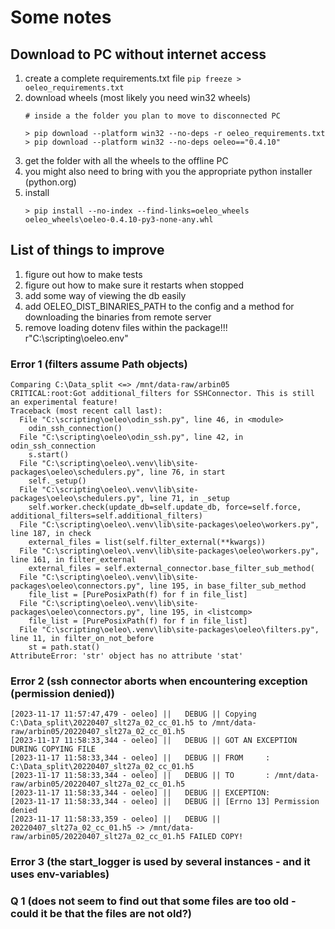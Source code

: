 # Some notes

## Download to PC without internet access

1. create a complete requirements.txt file
    ```pip freeze > oeleo_requirements.txt```
2. download wheels (most likely you need win32 wheels)
   ```
   # inside a the folder you plan to move to disconnected PC
   
   > pip download --platform win32 --no-deps -r oeleo_requirements.txt 
   > pip download --platform win32 --no-deps oeleo=="0.4.10"
   ```
3. get the folder with all the wheels to the offline PC
4. you might also need to bring with you the appropriate python installer (python.org)
5. install
   ```
   > pip install --no-index --find-links=oeleo_wheels oeleo_wheels\oeleo-0.4.10-py3-none-any.whl
   ```
   
## List of things to improve

1. figure out how to make tests
2. figure out how to make sure it restarts when stopped
3. add some way of viewing the db easily
4. add OELEO_DIST_BINARIES_PATH to the config and a method for downloading the binaries from remote server
5. remove loading dotenv files within the package!!!
   r"C:\scripting\oeleo\.env"

### Error 1 (filters assume Path objects)

```text
Comparing C:\Data_split <=> /mnt/data-raw/arbin05
CRITICAL:root:Got additional_filters for SSHConnector. This is still an experimental feature!
Traceback (most recent call last):
  File "C:\scripting\oeleo\odin_ssh.py", line 46, in <module>
    odin_ssh_connection()
  File "C:\scripting\oeleo\odin_ssh.py", line 42, in odin_ssh_connection
    s.start()
  File "C:\scripting\oeleo\.venv\lib\site-packages\oeleo\schedulers.py", line 76, in start
    self._setup()
  File "C:\scripting\oeleo\.venv\lib\site-packages\oeleo\schedulers.py", line 71, in _setup
    self.worker.check(update_db=self.update_db, force=self.force, additional_filters=self.additional_filters)
  File "C:\scripting\oeleo\.venv\lib\site-packages\oeleo\workers.py", line 187, in check
    external_files = list(self.filter_external(**kwargs))
  File "C:\scripting\oeleo\.venv\lib\site-packages\oeleo\workers.py", line 161, in filter_external
    external_files = self.external_connector.base_filter_sub_method(
  File "C:\scripting\oeleo\.venv\lib\site-packages\oeleo\connectors.py", line 195, in base_filter_sub_method
    file_list = [PurePosixPath(f) for f in file_list]
  File "C:\scripting\oeleo\.venv\lib\site-packages\oeleo\connectors.py", line 195, in <listcomp>
    file_list = [PurePosixPath(f) for f in file_list]
  File "C:\scripting\oeleo\.venv\lib\site-packages\oeleo\filters.py", line 11, in filter_on_not_before
    st = path.stat()
AttributeError: 'str' object has no attribute 'stat'
```

### Error 2 (ssh connector aborts when encountering exception (permission denied))

```text
[2023-11-17 11:57:47,479 - oeleo] ||   DEBUG || Copying C:\Data_split\20220407_slt27a_02_cc_01.h5 to /mnt/data-raw/arbin05/20220407_slt27a_02_cc_01.h5
[2023-11-17 11:58:33,344 - oeleo] ||   DEBUG || GOT AN EXCEPTION DURING COPYING FILE
[2023-11-17 11:58:33,344 - oeleo] ||   DEBUG || FROM     : C:\Data_split\20220407_slt27a_02_cc_01.h5
[2023-11-17 11:58:33,344 - oeleo] ||   DEBUG || TO       : /mnt/data-raw/arbin05/20220407_slt27a_02_cc_01.h5
[2023-11-17 11:58:33,344 - oeleo] ||   DEBUG || EXCEPTION:
[2023-11-17 11:58:33,344 - oeleo] ||   DEBUG || [Errno 13] Permission denied
[2023-11-17 11:58:33,359 - oeleo] ||   DEBUG || 20220407_slt27a_02_cc_01.h5 -> /mnt/data-raw/arbin05/20220407_slt27a_02_cc_01.h5 FAILED COPY!
```

### Error 3 (the start_logger is used by several instances - and it uses env-variables)
### Q 1 (does not seem to find out that some files are too old - could it be that the files are not old?)